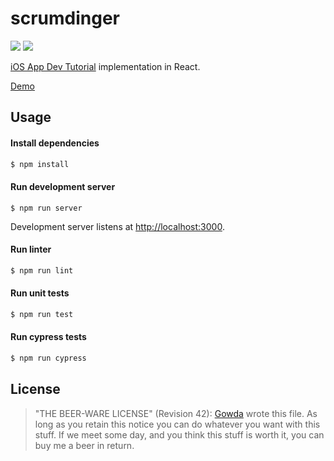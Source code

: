 # scrumdinger

![](https://github.com/gowda/scrumdinger.ts/workflows/lint-and-tests/badge.svg)
![](https://github.com/gowda/scrumdinger.ts/workflows/cypress/badge.svg)

[iOS App Dev Tutorial](https://developer.apple.com/tutorials/app-dev-training/getting-started-with-scrumdinger) implementation in React.

[Demo](https://gowda.github.io/scrumdinger.ts/)

## Usage

#### Install dependencies

```bash
$ npm install
```

#### Run development server

```
$ npm run server
```

Development server listens at [http://localhost:3000](http://localhost:3000).

#### Run linter

```bash
$ npm run lint
```

#### Run unit tests

```bash
$ npm run test
```

#### Run cypress tests

```bash
$ npm run cypress
```

## License

> "THE BEER-WARE LICENSE" (Revision 42):
> [Gowda](https://github.com/gowda) wrote this file. As long as you retain
> this notice you can do whatever you want with this stuff. If we meet
> some day, and you think this stuff is worth it, you can buy me a beer in return.
